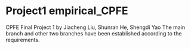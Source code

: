 # Project1 empirical_CPFE
CPFE Final Project 1 by Jiacheng Liu, Shunran He, Shengdi Yao
The main branch and other two branches have been established according to the requirements.
